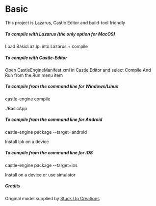 # Basic

This project is Lazarus, Castle Editor and build-tool friendly

##### To compile with Lazarus (the only option for MacOS)

Load BasicLaz.lpi into Lazarus + compile

##### To compile with Castle-Editor

Open CastleEngineManifest.xml in Castle Editor and select Compile And Run from the Run menu item

##### To compile from the command line for Windows/Linux

castle-engine compile

./BasicApp

##### To compile from the command line for Android

castle-engine package  --target=android

Install lpk on a device

##### To compile from the command line for iOS

castle-engine package  --target=ios

Install on a device or use simulator

##### Credits

Original model supplied by [Stuck Up Creations](https://stuckupcreations.itch.io/)

